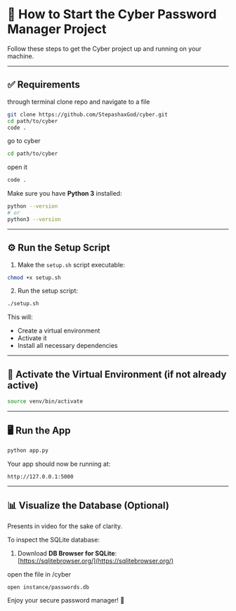 
# 🚀 How to Start the Cyber Password Manager Project

Follow these steps to get the Cyber project up and running on your machine.

---

## ✅ Requirements
through terminal
clone repo and navigate to a file

```bash
git clone https://github.com/StepashaxGod/cyber.git
cd path/to/cyber
code .
```
go to cyber

```bash
cd path/to/cyber
```
open it
```bash
code .
```


Make sure you have **Python 3** installed:

```bash
python --version
# or
python3 --version
```
---

## ⚙️ Run the Setup Script

1. Make the `setup.sh` script executable:

```bash
chmod +x setup.sh
```

2. Run the setup script:

```bash
./setup.sh
```

This will:

- Create a virtual environment
- Activate it
- Install all necessary dependencies

---

## 🧠 Activate the Virtual Environment (if not already active)

```bash
source venv/bin/activate
```

---

## 🖥️ Run the App

```bash
python app.py
```

Your app should now be running at:

```
http://127.0.0.1:5000
```

---

## 📊 Visualize the Database (Optional) 
Presents in video for the sake of clarity.

To inspect the SQLite database:

1. Download **DB Browser for SQLite**:  
   [https://sqlitebrowser.org/](https://sqlitebrowser.org/)

open the file in /cyber

```
open instance/passwords.db
```

Enjoy your secure password manager! 🔐
